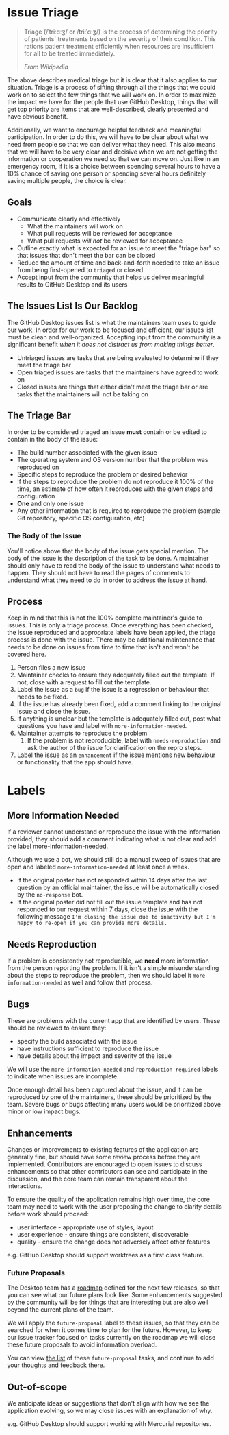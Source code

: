# Issue Triage

> Triage (/ˈtriːɑːʒ/ or /triːˈɑːʒ/) is the process of determining the priority
> of patients' treatments based on the severity of their condition. This
> rations patient treatment efficiently when resources are insufficient for all
> to be treated immediately.
>
> *From Wikipedia*

The above describes medical triage but it is clear that it also applies to our
situation. Triage is a process of sifting through all the things that we could
work on to select the few things that we will work on. In order to maximize the
impact we have for the people that use GitHub Desktop, things that will get top
priority are items that are well-described, clearly presented and have obvious
benefit.

Additionally, we want to encourage helpful feedback and meaningful
participation. In order to do this, we will have to be clear about what we need
from people so that we can deliver what they need. This also means that we will
have to be very clear and decisive when we are not getting the information or
cooperation we need so that we can move on. Just like in an emergency room, if
it is a choice between spending several hours to have a 10% chance of saving
one person or spending several hours definitely saving multiple people, the
choice is clear.

## Goals

* Communicate clearly and effectively
    * What the maintainers will work on
    * What pull requests will be reviewed for acceptance
    * What pull requests *will not* be reviewed for acceptance
* Outline exactly what is expected for an issue to meet the "triage bar" so
  that issues that don't meet the bar can be closed
* Reduce the amount of time and back-and-forth needed to take an issue from
  being first-opened to `triaged` or closed
* Accept input from the community that helps us deliver meaningful results to
  GitHub Desktop and its users

## The Issues List Is Our Backlog

The GitHub Desktop issues list is what the maintainers team uses to guide our
work. In order for our work to be focused and efficient, our issues list must
be clean and well-organized. Accepting input from the community is a
significant benefit *when it does not distract us from making things better*.

* Untriaged issues are tasks that are being evaluated to determine if they meet
  the triage bar
* Open triaged issues are tasks that the maintainers have agreed to work on
* Closed issues are things that either didn't meet the triage bar or are tasks
  that the maintainers will not be taking on

## The Triage Bar

In order to be considered triaged an issue **must** contain or be edited to
contain in the body of the issue:

* The build number associated with the given issue
* The operating system and OS version number that the problem was reproduced on
* Specific steps to reproduce the problem or desired behavior
* If the steps to reproduce the problem do not reproduce it 100% of the time,
  an estimate of how often it reproduces with the given steps and configuration
* **One** and only one issue
* Any other information that is required to reproduce the problem (sample Git
  repository, specific OS configuration, etc)

### The Body of the Issue

You'll notice above that the body of the issue gets special mention. The body
of the issue is the description of the task to be done. A maintainer should
only have to read the body of the issue to understand what needs to happen.
They should not have to read the pages of comments to understand what they need
to do in order to address the issue at hand.

## Process

Keep in mind that this is not the 100% complete maintainer's guide to issues.
This is only a triage process. Once everything has been checked, the issue
reproduced and appropriate labels have been applied, the triage process is done
with the issue. There may be additional maintenance that needs to be done on
issues from time to time that isn't and won't be covered here.

1. Person files a new issue
1. Maintainer checks to ensure they adequately filled out the template. If not,
   close with a request to fill out the template.
1. Label the issue as a `bug` if the issue is a regression or behaviour that
   needs to be fixed.
1. If the issue has already been fixed, add a comment linking to the original
   issue and close the issue.
1. If anything is unclear but the template is adequately filled out, post what
   questions you have and label with `more-information-needed`.
1. Maintainer attempts to reproduce the problem
    1. If the problem is not reproducible, label with `needs-reproduction` and
       ask the author of the issue for clarification on the repro steps.
1. Label the issue as an `enhancement` if the issue mentions new behaviour
   or functionality that the app should have.

# Labels

## More Information Needed

If a reviewer cannot understand or reproduce the issue with the information provided, they should add a comment indicating what is not clear and add the label more-information-needed.

Although we use a bot, we should still do a manual sweep of issues that are open and labeled `more-information-needed` at least once a week.
* If the original poster has not responded within 14 days after the last question by an official maintainer, the issue will be automatically closed by the `no-response` bot.
* If the original poster did not fill out the issue template and has not responded to our request within 7 days, close the issue with the following message `I'm closing the issue due to inactivity but I'm happy to re-open if you can provide more details.`

## Needs Reproduction

If a problem is consistently not reproducible, we **need** more information
from the person reporting the problem. If it isn't a simple misunderstanding
about the steps to reproduce the problem, then we should label it
`more-information-needed` as well and follow that process.

## Bugs

These are problems with the current app that are identified by users. These
should be reviewed to ensure they:

 - specify the build associated with the issue
 - have instructions sufficient to reproduce the issue
 - have details about the impact and severity of the issue

We will use the `more-information-needed` and `reproduction-required` labels to
indicate when issues are incomplete.

Once enough detail has been captured about the issue, and it can be reproduced
by one of the maintainers, these should be prioritized by the team. Severe bugs
or bugs affecting many users would be prioritized above minor or low impact
bugs.

## Enhancements

Changes or improvements to existing features of the application are generally
fine, but should have some review process before they are implemented.
Contributors are encouraged to open issues to discuss enhancements so that other
contributors can see and participate in the discussion, and the core team can
remain transparent about the interactions.

To ensure the quality of the application remains high over time, the core team
may need to work with the user proposing the change to clarify details before
work should proceed:

 - user interface - appropriate use of styles, layout
 - user experience - ensure things are consistent, discoverable
 - quality - ensure the change does not adversely affect other features

e.g. GitHub Desktop should support worktrees as a first class feature.

### Future Proposals

The Desktop team has a [roadmap](roadmap.md) defined for the next few releases,
so that you can see what our future plans look like. Some enhancements suggested
by the community will be for things that are interesting but are also well
beyond the current plans of the team.

We will apply the `future-proposal` label to these issues, so that they can be
searched for when it comes time to plan for the future. However, to keep
our issue tracker focused on tasks currently on the roadmap we will close these
future proposals to avoid information overload.

You can view [the list](https://github.com/desktop/desktop/issues?q=is%3Aissue+label%3Afuture-proposal)
of these `future-proposal` tasks, and continue to add your thoughts and feedback
there.

## Out-of-scope

We anticipate ideas or suggestions that don't align with how we see the
application evolving, so we may close issues with an explanation of why.

e.g. GitHub Desktop should support working with Mercurial repositories.
